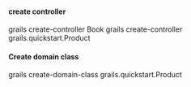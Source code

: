 #### create controller
grails create-controller Book
grails create-controller grails.quickstart.Product

#### Create domain class
grails create-domain-class grails.quickstart.Product